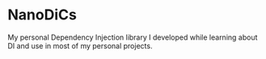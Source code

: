 # NanoDiCs
My personal Dependency Injection library I developed while learning about DI and use in most of my personal projects.
